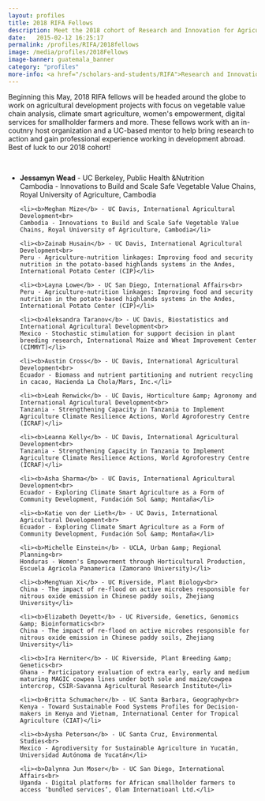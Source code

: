 ```yaml
---
layout: profiles
title: 2018 RIFA Fellows
description: Meet the 2018 cohort of Research and Innovation for Agriculture Fellows
date:   2015-02-12 16:25:17
permalink: /profiles/RIFA/2018fellows
image: /media/profiles/2018Fellows
image-banner: guatemala_banner
category: "profiles"
more-info: <a href="/scholars-and-students/RIFA">Research and Innovation Fellowship for Agriculture (RIFA)</a>
---
```

<p> Beginning this May, 2018 RIFA fellows will be headed around the globe to work on agricultural development projects with focus on vegetable value chain analysis, climate smart agriculture, women's empowerment, digital services for smallholder farmers and more. These fellows work with an in-coutnry host organization and a UC-based mentor to help bring research to action and gain professional experience working in development abroad. Best of luck to our 2018 cohort!</p><br>

<ul>
	<li><b>Jessamyn Wead</b> - UC Berkeley, Public Health &amp;Nutrition<br>
	Cambodia - Innovations to Build and Scale Safe Vegetable Value Chains, Royal University of Agriculture, Cambodia</li>

	<li><b>Meghan Mize</b> - UC Davis, International Agricultural Development<br>
	Cambodia - Innovations to Build and Scale Safe Vegetable Value Chains, Royal University of Agriculture, Cambodia</li>

	<li><b>Zainab Husain</b> - UC Davis, International Agricultural Development<br>
	Peru - Agriculture-nutrition linkages: Improving food and security nutrition in the potato-based highlands systems in the Andes, International Potato Center (CIP)</li>

	<li><b>Layna Lowe</b> - UC San Diego, International Affairs<br>
	Peru - Agriculture-nutrition linkages: Improving food and security nutrition in the potato-based highlands systems in the Andes, International Potato Center (CIP)</li>

	<li><b>Aleksandra Taranov</b> - UC Davis, Biostatistics and International Agricultural Development<br>
	Mexico - Stochastic stimulation for support decision in plant breeding research, International Maize and Wheat Improvement Center (CIMMYT)</li>

	<li><b>Austin Cross</b> - UC Davis, International Agricultural Development<br>
	Ecuador - Biomass and nutrient partitioning and nutrient recycling in cacao, Hacienda La Chola/Mars, Inc.</li>

	<li><b>Leah Renwick</b> - UC Davis, Horticulture &amp; Agronomy and International Agricultural Development<br>
	Tanzania - Strengthening Capacity in Tanzania to Implement Agriculture Climate Resilience Actions, World Agroforestry Centre (ICRAF)</li>

	<li><b>Leanna Kelly</b> - UC Davis, International Agricultural Development<br>
	Tanzania - Strengthening Capacity in Tanzania to Implement Agriculture Climate Resilience Actions, World Agroforestry Centre (ICRAF)</li>

	<li><b>Asha Sharma</b> - UC Davis, International Agricultural Development<br>
	Ecuador - Exploring Climate Smart Agriculture as a Form of Community Development, Fundación Sol &amp; Montaña</li>

	<li><b>Katie von der Lieth</b> - UC Davis, International Agricultural Development<br>
	Ecuador - Exploring Climate Smart Agriculture as a Form of Community Development, Fundación Sol &amp; Montaña</li>

	<li><b>Michelle Einstein</b> - UCLA, Urban &amp; Regional Planning<br>
	Honduras - Women's Empowerment through Horticultural Production, Escuela Agricola Panamerica (Zamorano University)</li>

	<li><b>MengYuan Xi</b> - UC Riverside, Plant Biology<br>
	China - The impact of re-flood on active microbes responsible for nitrous oxide emission in Chinese paddy soils, Zhejiang University</li>

	<li><b>Elizabeth Deyett</b> - UC Riverside, Genetics, Genomics &amp; Bioinformatics<br>
	China - The impact of re-flood on active microbes responsible for nitrous oxide emission in Chinese paddy soils, Zhejiang University</li>

	<li><b>Ira Herniter</b> - UC Riverside, Plant Breeding &amp; Genetics<br>
	Ghana - Participatory evaluation of extra early, early and medium maturing MAGIC cowpea lines under both sole and maize/cowpea intercrop, CSIR-Savanna Agricultural Research Institute</li>

	<li><b>Britta Schumacher</b> - UC Santa Barbara, Geography<br>
	Kenya - Toward Sustainable Food Systems Profiles for Decision-makers in Kenya and Vietnam, International Center for Tropical Agriculture (CIAT)</li>

	<li><b>Aysha Peterson</b> - UC Santa Cruz, Environmental Studies<br>
	Mexico - Agrodiversity for Sustainable Agriculture in Yucatán, Universidad Autónoma de Yucatán</li>

	<li><b>Dalynna Jun Moser</b> - UC San Diego, International Affairs<br>
	Uganda - Digital platforms for African smallholder farmers to access ‘bundled services’, Olam Internatioanl Ltd.</li>
</ul>





